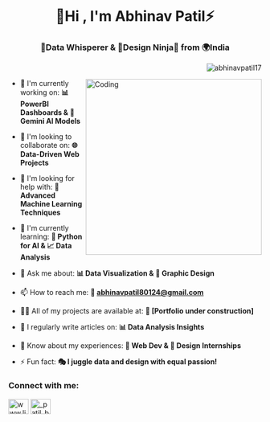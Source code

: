 <h1 align="center">📍Hi , I'm Abhinav Patil⚡</h1>
<h3 align="center">🚀Data Whisperer & 🎨Design Ninja🥷 from 🌍India</h3>


<p align="right"> <img src="https://komarev.com/ghpvc/?username=abhinavpatil17&label=Profile%20views&color=0e75b6&style=flat" alt="abhinavpatil17" /> </p>


<img align="right" alt="Coding" width="350" src="https://media.licdn.com/dms/image/v2/C4D12AQEeKAn9dPLbhw/article-cover_image-shrink_720_1280/article-cover_image-shrink_720_1280/0/1616667695311?e=1730332800&v=beta&t=okl8dtKpu5J4BZYYz1ft3eDeqkvmUwRG4EHsqsWv0io"/>

- 🔭 I'm currently working on: **📊 PowerBI Dashboards & 🤖 Gemini AI Models**

- 👯 I'm looking to collaborate on: **🌐 Data-Driven Web Projects**

- 🤝 I'm looking for help with: **🧠 Advanced Machine Learning Techniques**

- 🌱 I'm currently learning: **🐍 Python for AI & 📈 Data Analysis**

- 💬 Ask me about: **📊 Data Visualization & 🎨 Graphic Design**

- 📫 How to reach me: **📧 abhinavpatil80124@gmail.com**

- 👨‍💻 All of my projects are available at: **🚧 [Portfolio under construction]**

- 📝 I regularly write articles on: **📊 Data Analysis Insights**

- 📄 Know about my experiences: **💼 Web Dev & 🎨 Design Internships**

- ⚡ Fun fact: **🎭 I juggle data and design with equal passion!**

<h3 align="left">Connect with me:</h3>
<p align="left">
<a href="https://linkedin.com/in/www.linkedin.com/in/abhinav-patil-developer" target="blank"><img align="center" src="https://raw.githubusercontent.com/rahuldkjain/github-profile-readme-generator/master/src/images/icons/Social/linked-in-alt.svg" alt="www.linkedin.com/in/abhinav-patil-developer" height="30" width="40" /></a>
<a href="https://instagram.com/_patil_bhau_" target="blank"><img align="center" src="https://raw.githubusercontent.com/rahuldkjain/github-profile-readme-generator/master/src/images/icons/Social/instagram.svg" alt="_patil_bhau_" height="30" width="40" /></a>
</p>
